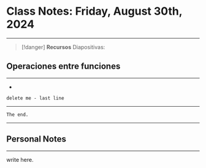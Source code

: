 # Class Notes: Friday, August 30th, 2024 
***
> [!danger]  **Recursos**
> Diapositivas:
## Operaciones entre funciones
***
- 

`delete me - last line`




***
`The end.`
***




## Personal Notes
***
write here.